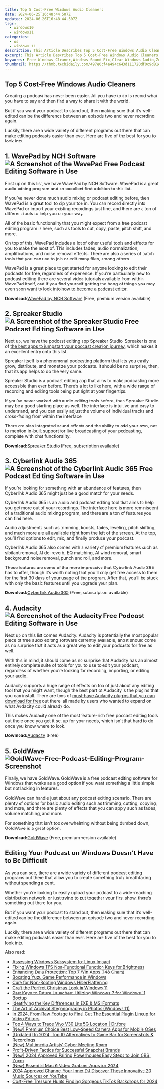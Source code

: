 ```yaml
---
title: Top 5 Cost-Free Windows Audio Cleaners
date: 2024-06-25T16:48:44.507Z
updated: 2024-06-26T16:48:44.507Z
tags:
  - windows10
  - windows11
categories:
  - os
  - windows 11
description: This Article Describes Top 5 Cost-Free Windows Audio Cleaners
excerpt: This Article Describes Top 5 Cost-Free Windows Audio Cleaners
keywords: Free Windows Cleaner,Windows Sound Fix,Clear Windows Audio,Zero-Cost Audio,Pure Windows Tune,Free OS Audio,No-Fee Sound Trim
thumbnail: https://thmb.techidaily.com/497e0cf4a494c643d111720df0c9d81e356ffb4889a6eb2b11c281fd2cb5d878.jpg
---
```


## Top 5 Cost-Free Windows Audio Cleaners

 Creating a podcast has never been easier. All you have to do is record what you have to say and then find a way to share it with the world.

 But if you want your podcast to stand out, then making sure that it’s well-edited can be the difference between an episode two and never recording again.

 Luckily, there are a wide variety of different programs out there that can make editing podcasts easier than ever. Here are five of the best for you to look into.

## 1\. WavePad by NCH Software ![A Screenshot of the WavePad Free Podcast Editing Software in Use](https://static1.makeuseofimages.com/wordpress/wp-content/uploads/2023/05/wavepad-free-podcast-editing-program-screenshot.jpg)

 First up on this list, we have WavePad by NCH Software. WavePad is a great audio editing program and an excellent first addition to this list.

 If you’ve never done much audio mixing or podcast editing before, then WavePad is a great tool to dip your toe in. You can record directly into WavePad or import your existing recordings just fine, and there are a ton of different tools to help you on your way.

 All of the basic functionality that you might expect from a free podcast editing program is here, such as tools to cut, copy, paste, pitch shift, and more.

 On top of this, WavePad includes a lot of other useful tools and effects for you to make the most of. This includes fades, audio normalization, amplifications, and noise removal effects. There are also a series of batch tools that you can use to join or edit many files, among others.

 WavePad is a great place to get started for anyone looking to edit their podcasts for free, regardless of experience. If you’re particularly new to podcast editing there are several video tutorials available from within WavePad itself, and if you find yourself getting the hang of things you may even soon want to look into [how to become a podcast editor](https://www.makeuseof.com/how-to-become-a-podcast-editor/).

**Download:**[WavePad by NCH Software](https://www.anrdoezrs.net/links/7251228/type/dlg/sid/UUmuoUeUpU2024927/https://www.nch.com.au/wavepad/index.html) (Free, premium version available)

## 2\. Spreaker Studio ![A Screenshot of the Spreaker Studio Free Podcast Editing Software in Use](https://static1.makeuseofimages.com/wordpress/wp-content/uploads/2023/05/spreaker-app-free-podcast-editing-program-screenshot.jpg)

 Next up, we have the podcast editing app Spreaker Studio. Spreaker is one of [the best apps to jumpstart your podcast creation journey](https://www.makeuseof.com/apps-software-to-start-podcast/), which makes it an excellent entry onto this list.

 Spreaker itself is a phenomenal podcasting platform that lets you easily grow, distribute, and monetize your podcasts. It should be no surprise, then, that its app helps to do the very same.

 Spreaker Studio is a podcast editing app that aims to make podcasting more accessible than ever before. There’s a lot to like here, with a wide range of recording and editing tools being put right at your fingertips.

 If you’ve never worked with audio editing tools before, then Spreaker Studio may be a good starting place as well. The interface is intuitive and easy to understand, and you can easily adjust the volume of individual tracks and cross-fading from within the interface.

 There are also integrated sound effects and the ability to add your own, not to mention in-built support for live broadcasting of your podcasting, complete with chat functionality.

**Download:**[Spreaker Studio](https://www.spreaker.com/podcast-recording-software?ref=footer) (Free, subscription available)

## 3\. Cyberlink Audio 365 ![A Screenshot of the Cyberlink Audio 365 Free Podcast Editing Software in Use](https://static1.makeuseofimages.com/wordpress/wp-content/uploads/2023/05/audiodirector-free-podcast-editing-program-screenshot.jpg)

 If you’re looking for something with an abundance of features, then Cyberlink Audio 365 might just be a good match for your needs.

 Cyberlink Audio 365 is an audio and podcast editing tool that aims to help you get more out of your recordings. The interface here is more reminiscent of a traditional audio mixing program, and there are a ton of features you can find here.

 Audio adjustments such as trimming, boosts, fades, leveling, pitch shifting, and much more are all available right from the left of the screen. At the top, you’ll find options to edit, mix, and finally produce your podcast.

 Cyberlink Audio 365 also comes with a variety of premium features such as sibilant removal, AI de-reverb, EQ matching, AI wind removal, smart background noise removal, punch and roll, and more.

 These features are some of the more impressive that Cyberlink Audio 365 has to offer, though it’s worth noting that you’ll only get free access to them for the first 30 days of your usage of the program. After that, you’ll be stuck with only the basic features until you upgrade your plan.

**Download:**[Cyberlink Audio 365](https://www.anrdoezrs.net/links/7251228/type/dlg/sid/UUmuoUeUpU2024927/https://www.cyberlink.com/products/audiodirector/features%5Fen%5FUS.html?r=1) (Free, subscription available)

## 4\. Audacity ![A Screenshot of the Audacity Free Podcast Editing Software in Use](https://static1.makeuseofimages.com/wordpress/wp-content/uploads/2023/05/audacity-free-podcast-editing-program-screenshot.jpg)

 Next up on this list comes Audacity. Audacity is potentially the most popular piece of free audio editing software currently available, and it should come as no surprise that it acts as a great way to edit your podcasts for free as well.

 With this in mind, it should come as no surprise that Audacity has an almost entirely complete suite of tools for you to use to edit your podcast, regardless of whether you’re looking for recording, importing, or editing your audio.

 Audacity supports a huge range of effects on top of just about any editing tool that you might want, though the best part of Audacity is the plugins that you can install. There are tons of [must-have Audacity plugins that you can download for free](https://www.makeuseof.com/best-free-audacity-plugins/) out there, all made by users who wanted to expand on what Audacity could already do.

 This makes Audacity one of the most feature-rich free podcast editing tools out there once you get it set up for your needs, which isn’t that hard to do once you know where to look.

**Download:**[Audacity](https://www.audacityteam.org/download/) (Free)

## 5\. GoldWave ![GoldWave-Free-Podcast-Editing-Program-Screenshot](https://static1.makeuseofimages.com/wordpress/wp-content/uploads/2023/05/goldwave-free-podcast-editing-program-screenshot.jpg)

 Finally, we have GoldWave. GoldWave is a free podcast editing software for Windows that works as a good option if you want something a little simple but not lacking in features.

 GoldWave can handle just about any podcast editing scenario. There are plenty of options for basic audio editing such as trimming, cutting, copying, and more, and there are plenty of effects that you can apply such as fades, volume matching, and more.

 For something that isn’t too overwhelming without being dumbed down, GoldWave is a great option.

**Download:**[GoldWave](https://www.goldwave.com/) (Free, premium version available)

## Editing Your Podcast on Windows Doesn’t Have to Be Difficult

 As you can see, there are a wide variety of different podcast editing programs out there that allow you to create something truly breathtaking without spending a cent.

 Whether you’re looking to easily upload your podcast to a wide-reaching distribution network, or just trying to put together your first show, there’s something out there for you.

 But if you want your podcast to stand out, then making sure that it’s well-edited can be the difference between an episode two and never recording again.

 Luckily, there are a wide variety of different programs out there that can make editing podcasts easier than ever. Here are five of the best for you to look into.

<span class="atpl-alsoreadstyle">Also read:</span>
<div><ul>
<li><a href="https://win11-tips.techidaily.com/assessing-windows-subsystem-for-linux-impact/"><u>Assessing Windows Subsystem for Linux Impact</u></a></li>
<li><a href="https://win11-tips.techidaily.com/fixing-windows-11s-non-functional-function-keys-for-brightness/"><u>Fixing Windows 11'S Non-Functional Function Keys for Brightness</u></a></li>
<li><a href="https://win11-tips.techidaily.com/enhancing-data-protection-top-7-win-apps-148-chars/"><u>Enhancing Data Protection: Top 7 Win Apps (148 Chars)</u></a></li>
<li><a href="https://win11-tips.techidaily.com/boosting-yuzu-game-performance-in-windows/"><u>Boosting Yuzu Game Performance in Windows</u></a></li>
<li><a href="https://win11-tips.techidaily.com/cure-for-non-booting-windows-hiberflattening/"><u>Cure for Non-Booting Windows HiberFlattening</u></a></li>
<li><a href="https://win11-tips.techidaily.com/craft-the-perfect-christmas-look-in-windows-11/"><u>Craft the Perfect Christmas Look in Windows 11</u></a></li>
<li><a href="https://win11-tips.techidaily.com/past-keys-to-future-launches-utilizing-windows-7-for-windows-11-bootup/"><u>Past Keys to Future Launches: Utilizing Windows 7 for Windows 11 Bootup</u></a></li>
<li><a href="https://win11-tips.techidaily.com/identifying-the-key-differences-in-exe-and-msi-formats/"><u>Identifying the Key Differences in EXE & MSI Formats</u></a></li>
<li><a href="https://win11-tips.techidaily.com/the-art-of-archival-steganography-in-photos-windows-11/"><u>The Art of Archival Steganography in Photos (Windows 11)</u></a></li>
<li><a href="https://audio-editing.techidaily.com/in-2024-from-raw-footage-to-final-cut-the-essential-plugin-lineup-for-video-editors/"><u>In 2024, From Raw Footage to Final Cut The Essential Plugin Lineup for Video Editors</u></a></li>
<li><a href="https://android-location-track.techidaily.com/top-4-ways-to-trace-vivo-v30-lite-5g-location-drfone-by-drfone-virtual-android/"><u>Top 4 Ways to Trace Vivo V30 Lite 5G Location | Dr.fone</u></a></li>
<li><a href="https://extra-guidance.techidaily.com/new-premium-choice-best-low-speed-camera-apps-for-mobile-oses/"><u>[New] Premium Choice  Best Low-Speed Camera Apps for Mobile OSes</u></a></li>
<li><a href="https://screen-activity-recording.techidaily.com/updated-in-2024-top-10-alternatives-to-game-bar-for-screenshots-and-recordings/"><u>[Updated] In 2024, Top 10 Alternatives to Game Bar for Screenshots & Recordings</u></a></li>
<li><a href="https://extra-guidance.techidaily.com/new-multimedia-artists-cyber-meeting-room/"><u>[New] Multimedia Artists' Cyber Meeting Room</u></a></li>
<li><a href="https://tiktok-videos.techidaily.com/profit-driven-tactics-for-successful-snapchat-brands/"><u>Profit-Driven Tactics for Successful Snapchat Brands</u></a></li>
<li><a href="https://screen-capture.techidaily.com/new-2024-approved-pairing-powerhouses-easy-steps-to-join-obs-zoom/"><u>[New] 2024 Approved  Pairing Powerhouses  Easy Steps to Join OBS, Zoom</u></a></li>
<li><a href="https://remote-screen-capture.techidaily.com/new-essential-mac-6-video-grabber-apps-for-2024/"><u>[New] Essential Mac 6 Video Grabber Apps for 2024</u></a></li>
<li><a href="https://youtube-videos.techidaily.com/2024-approved-channel-your-inner-dj-discover-these-innovative-20-music-sources-on-youtube/"><u>2024 Approved  Channel Your Inner DJ  Discover These Innovative 20 Music Sources on YouTube</u></a></li>
<li><a href="https://extra-resources.techidaily.com/cost-free-treasure-hunts-finding-gorgeous-tiktok-backdrops-for-2024/"><u>Cost-Free Treasure Hunts  Finding Gorgeous TikTok Backdrops for 2024</u></a></li>
</ul></div>

<ins class="adsbygoogle"
      style="display:block"
      data-ad-client="ca-pub-7571918770474297"
      data-ad-slot="8358498916"
      data-ad-format="auto"
      data-full-width-responsive="true"></ins>